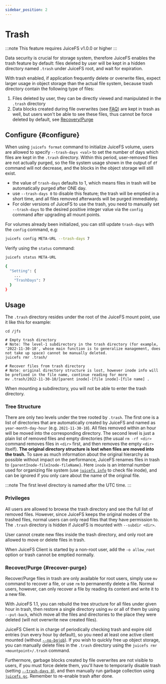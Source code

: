 ```yaml
---
sidebar_position: 2
---
```

# Trash

:::note
This feature requires JuiceFS v1.0.0 or higher
:::

Data security is crucial for storage system, therefore JuiceFS enables the trash feature by default: files deleted by user will be kept in a hidden directory named `.trash` under JuiceFS root, and wait for expiration.

With trash enabled, if application frequently delete or overwrite files, expect larger usage in object storage than the actual file system, because trash directory contain the following type of files:

1. Files deleted by user, they can be directly viewed and manipulated in the `.trash` directory
2. Data blocks created during file overwrites (see [FAQ](../faq.md#random-write)) are kept in trash as well, but users won't be able to see these files, thus cannot be force deleted by default, see [Recovery/Purge](#recover-purge)

## Configure {#configure}

When using `juicefs format` command to initialize JuiceFS volume, users are allowed to specify `--trash-days <val>` to set the number of days which files are kept in the `.trash` directory. Within this period, user-removed files are not actually purged, so the file system usage shown in the output of `df` command will not decrease, and the blocks in the object storage will still exist.

- the value of `trash-days` defaults to 1, which means files in trash will be automatically purged after ONE day.
- use `--trash-days 0` to disable this feature; the trash will be emptied in a short time, and all files removed afterwards will be purged immediately.
- For older versions of JuiceFS to use the trash, you need to manually set `--trash-days` to the desired positive integer value via the `config` command after upgrading all mount points.

For volumes already been initialized, you can still update `trash-days` with the `config` command, e.g:

```bash
juicefs config META-URL --trash-days 7
```

Verify using the `status` command:

```bash
juicefs status META-URL

{
  "Setting": {
    ...
    "TrashDays": 7
  }
}
```

## Usage

The `.trash` directory resides under the root of the JuiceFS mount point, use it like this for example:

```shell
cd /jfs

# Empty trash directory
# Note: The level-1 subdirectory in the trash directory (for example, '2022-11-30-10', whose main function is to generalize management, does not take up space) cannot be manually deleted.
juicefs rmr .trash/

# Recover files from trash directory
# Note: original directory structure is lost, however inode info will be prefixed in the file name, continue reading for more
mv .trash/2022-11-30-10/[parent inode]-[file inode]-[file name] .
```

When mounting a subdirectory, you will not be able to enter the trash directory.

### Tree Structure

There are only two levels under the tree rooted by `.trash`. The first one is a list of directories that are automatically created by JuiceFS and named as `year-month-day-hour` (e.g. `2021-11-30-10`). All files removed within an hour will be moved into the corresponding directory. The second level is just a plain list of removed files and empty directories (the usual `rm -rf <dir>` command removes files in `<dir>` first, and then removes the empty `<dir>` itself). **The original directory structure is lost when files are moved into the trash.** To save as much information about the original hierarchy as possible without impact on the performance, JuiceFS renames files in trash to `{parentInode-fileInode-fileName}`. Here `inode` is an internal number used for organizing file system (use [`juicefs info`](../reference/command_reference.md#info) to check file inode), and can be ignored if you only care about the name of the original file.

:::note
The first level directory is named after the UTC time.
:::

### Privileges

All users are allowed to browse the trash directory and see the full list of removed files. However, since JuiceFS keeps the original modes of the trashed files, normal users can only read files that they have permission to. The `.trash` directory is hidden if JuiceFS is mounted with `--subdir <dir>`.

User cannot create new files inside the trash directory, and only root are allowed to move or delete files in trash.

When JuiceFS Client is started by a non-root user, add the `-o allow_root` option or trash cannot be emptied normally.

### Recover/Purge {#recover-purge}

Recover/Purge files in trash are only available for root users, simply use `mv` command to recover a file, or use `rm` to permanently delete a file. Normal users, however, can only recover a file by reading its content and write it to a new file.

With JuiceFS 1.1, you can rebuild the tree structure for all files under given hour in trash, then restore a single directory using `mv` or all of them by using `--put-back`, which move all the files and directories to the place they were deleted (will not overwrite new created files).

JuiceFS Client is in charge of periodically checking trash and expire old entries (run every hour by default), so you need at least one active client mounted (without [`--no-bgjob`](../reference/command_reference.md#mount)). If you wish to quickly free up object storage, you can manually delete files in the `.trash` directory using the `juicefs rmr <mountpoint>/.trash` command.

Furthermore, garbage blocks created by file overwrites are not visible to users, if you must force delete them, you'll have to temporarily disable trash (setting [`--trash-days 0`](#configure)), and then manually run garbage collection using [`juicefs gc`](../reference/command_reference.md#gc). Remember to re-enable trash after done.
